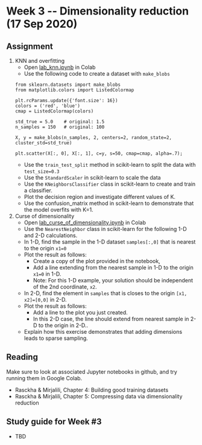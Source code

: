 
# Week 3 -- Dimensionality reduction (17 Sep 2020)

## Assignment

1. KNN and overfitting
    * Open [lab_knn.ipynb](https://github.com/umbcdata602/fall2020/blob/master/lab_knn.ipynb) in Colab
    * Use the following code to create a dataset with `make_blobs`
    ```
    from sklearn.datasets import make_blobs
    from matplotlib.colors import ListedColormap

    plt.rcParams.update({'font.size': 16})
    colors = ('red', 'blue')
    cmap = ListedColormap(colors)

    std_true = 5.0    # original: 1.5
    n_samples = 150   # original: 100

    X, y = make_blobs(n_samples, 2, centers=2, random_state=2, cluster_std=std_true)

    plt.scatter(X[:, 0], X[:, 1], c=y, s=50, cmap=cmap, alpha=.7);
    ```
    * Use the `train_test_split` method in scikit-learn to split the data with `test_size=0.3`
    * Use the `StandardScaler` in scikit-learn to scale the data
    * Use the `KNeighborsClassifier` class in scikit-learn to create and train a classifier. 
    * Plot the decision region and investigate different values of K.
    * Use the confusion_matrix method in scikit-learn to demonstrate that the model overfits with K=1.
2. Curse of dimensionality
    * Open [lab_curse_of_dimensionality.ipynb](https://github.com/umbcdata602/fall2020/blob/master/lab_curse_of_dimensionality.ipynb) in Colab
    * Use the `NearestNeighbor` class in scikit-learn for the following 1-D and 2-D calculations.
    * In 1-D, find the sample in the 1-D dataset `samples[:,0]` that is nearest to the origin `x1=0`
    * Plot the result as follows:
        * Create a copy of the plot provided in the notebook, 
        * Add a line extending from the nearest sample in 1-D to the origin `x1=0` in 1-D.
        * Note: For this 1-D example, your solution should be independent of the 2nd coordinate, `x2`.
    * In 2-D, find the element in `samples` that is closes to the origin `[x1, x2]=[0,0]` in 2-D.
    * Plot the result as follows:
        * Add a line to the plot you just created. 
        * In this 2-D case, the line should extend from nearest sample in 2-D to the origin in 2-D..
    * Explain how this exercise demonstrates that adding dimensions leads to sparse sampling.

## Reading

Make sure to look at associated Jupyter notebooks in github, and try running them in Google Colab.

* Rasckha & Mirjalili, Chapter 4: Building good training datasets
* Rasckha & Mirjalili, Chapter 5: Compressing data via dimensionality reduction

## Study guide for Week #3

* TBD
